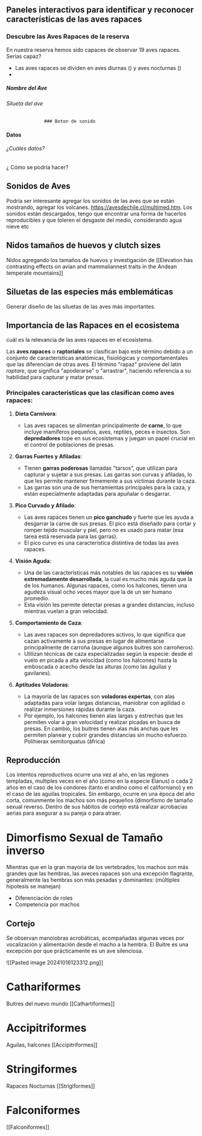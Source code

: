 ## Paneles interactivos para identificar y reconocer características de las aves rapaces
### Descubre las Aves Rapaces de la reserva
En nuestra reserva hemos sido capaces de observar 19 aves rapaces. Serías capaz?
 * Las aves rapaces se dividen en aves diurnas () y aves nocturnas ()
 * 
##### Nombre del Ave
###### Silueta del ave
                  ### Boton de sonido
#### Datos
###### ¿Cuáles datos?

¿ Cómo se podría hacer?
## Sonidos de Aves
Podría ser interesante agregar los sonidos de las aves que se están mostrando, agregar los volcanes.
https://avesdechile.cl/multimed.htm.
Los sonidos están descargados, tengo que encontrar una forma de hacerlos reproducibles y que toleren el desgaste del medio, considerando agua nieve etc

## Nidos tamaños de huevos y clutch sizes

Nidos agregando los tamaños de huevos y investigación de [[Elevation has contrasting effects on avian and mammaliannest traits in the Andean temperate mountains]] 
## Siluetas de las especies más emblemáticas 
Generar diseño de las siluetas de las aves más importantes.
## Importancia de las Rapaces en el ecosistema

cuál es la relevancia de las aves rapaces en el ecosistema.

Las **aves rapaces** o **raptoriales** se clasifican bajo este término debido a un conjunto de características anatómicas, fisiológicas y comportamentales que las diferencian de otras aves. El término "rapaz" proviene del latín _raptare_, que significa "apoderarse" o "arrastrar", haciendo referencia a su habilidad para capturar y matar presas.

### Principales características que las clasifican como aves rapaces:

1. **Dieta Carnívora**:
    
    - Las aves rapaces se alimentan principalmente de **carne**, lo que incluye mamíferos pequeños, aves, reptiles, peces e insectos. Son **depredadores** tope en sus ecosistemas y juegan un papel crucial en el control de poblaciones de presas.
2. **Garras Fuertes y Afiladas**:
    
    - Tienen **garras poderosas** llamadas "tarsos", que utilizan para capturar y sujetar a sus presas. Las garras son curvas y afiladas, lo que les permite mantener firmemente a sus víctimas durante la caza.
    - Las garras son una de sus herramientas principales para la caza, y están especialmente adaptadas para apuñalar o desgarrar.
3. **Pico Curvado y Afilado**:
    
    - Las aves rapaces tienen un **pico ganchudo** y fuerte que les ayuda a desgarrar la carne de sus presas. El pico está diseñado para cortar y romper tejido muscular y piel, pero no es usado para matar (esa tarea está reservada para las garras).
    - El pico curvo es una característica distintiva de todas las aves rapaces.
4. **Visión Aguda**:
    
    - Una de las características más notables de las rapaces es su **visión extremadamente desarrollada**, la cual es mucho más aguda que la de los humanos. Algunas rapaces, como los halcones, tienen una agudeza visual ocho veces mayor que la de un ser humano promedio.
    - Esta visión les permite detectar presas a grandes distancias, incluso mientras vuelan a gran velocidad.
5. **Comportamiento de Caza**:
    
    - Las aves rapaces son depredadores activos, lo que significa que cazan activamente a sus presas en lugar de alimentarse principalmente de carroña (aunque algunos buitres son carroñeros).
    - Utilizan técnicas de caza especializadas según la especie: desde el vuelo en picada a alta velocidad (como los halcones) hasta la emboscada o acecho desde las alturas (como las águilas y gavilanes).
6. **Aptitudes Voladoras**:
    
    - La mayoría de las rapaces son **voladoras expertas**, con alas adaptadas para volar largas distancias, maniobrar con agilidad o realizar inmersiones rápidas durante la caza.
    - Por ejemplo, los halcones tienen alas largas y estrechas que les permiten volar a gran velocidad y realizar picadas en busca de presas. En cambio, los buitres tienen alas más anchas que les permiten planear y cubrir grandes distancias sin mucho esfuerzo.
Polihierax semitorquatus (áfrica)

## Reproducción
Los intentos reproductivos ocurre una vez al año, en las regiones templadas, multiples veces en el año (como en la especie Elanus) o cada 2 años en el caso de los condores (tanto el andino como el californiano) y en el caso de las aguilas tropicales. Sin embargo, ocurre en una época del año corta, comunmente los machos son más pequeños (dimorfismo de tamaño sexual reverso. Dentro de sus hábitos de cortejo está realizar acrobacias aerias para asegurar a su pareja o para atraer.
# Dimorfismo Sexual de Tamaño inverso 
Mientras que en la gran mayoria de los vertebrados, los machos son más grandes que las hembras, las aveces rapaces son una excepción flagrante, generalmente las hembras son más pesadas y dominantes: (múltiples hipotesis se manejan)
* Diferenciación de roles 
* Competencia por machos

## Cortejo
Se observan manoiobras acrobáticas, acompañadas algunas veces por vocalización y alimentación desde el macho a la hembra. El Buitre es una excepción por que prácticamente es un ave silenciosa.

![[Pasted image 20241016123312.png]]

# Cathariformes
Buitres del nuevo mundo
[[Cathartiformes]]

# Accipitriformes
Aguilas, halcones
[[Accipitriformes]]
# Stringiformes
Rapaces Nocturnas
[[Strigiformes]]
# Falconiformes
[[Falconiformes]]


 
